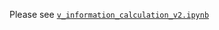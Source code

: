 Please see [`v_information_calculation_v2.ipynb`](https://github.com/mmalekzadeh/v-information/blob/master/v_information_calculation_v2.ipynb)
